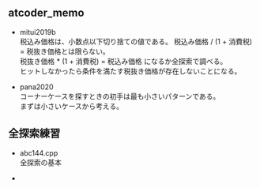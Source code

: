 ## atcoder_memo
- mitui2019b  
税込み価格は、小数点以下切り捨ての値である。
税込み価格 / (1 + 消費税) = 税抜き価格とは限らない。  
税抜き価格 * (1 + 消費税) = 税込み価格 になるか全探索で調べる。  
ヒットしなかったら条件を満たす税抜き価格が存在しないことになる。  

- pana2020  
コーナーケースを探すときの初手は最も小さいパターンである。  
まずは小さいケースから考える。  

## 全探索練習
- abc144.cpp  
全探索の基本  

-